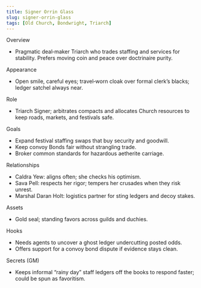 ```yaml
---
title: Signer Orrin Glass
slug: signer-orrin-glass
tags: [Old Church, Bondwright, Triarch]
---
```


Overview
- Pragmatic deal‑maker Triarch who trades staffing and services for stability. Prefers moving coin and peace over doctrinaire purity.

Appearance
- Open smile, careful eyes; travel‑worn cloak over formal clerk’s blacks; ledger satchel always near.

Role
- Triarch Signer; arbitrates compacts and allocates Church resources to keep roads, markets, and festivals safe.

Goals
- Expand festival staffing swaps that buy security and goodwill.
- Keep convoy Bonds fair without strangling trade.
- Broker common standards for hazardous aetherite carriage.

Relationships
- Caldra Yew: aligns often; she checks his optimism.
- Sava Pell: respects her rigor; tempers her crusades when they risk unrest.
- Marshal Daran Holt: logistics partner for sting ledgers and decoy stakes.

Assets
- Gold seal; standing favors across guilds and duchies.

Hooks
- Needs agents to uncover a ghost ledger undercutting posted odds.
- Offers support for a convoy bond dispute if evidence stays clean.

Secrets (GM)
- Keeps informal “rainy day” staff ledgers off the books to respond faster; could be spun as favoritism.

